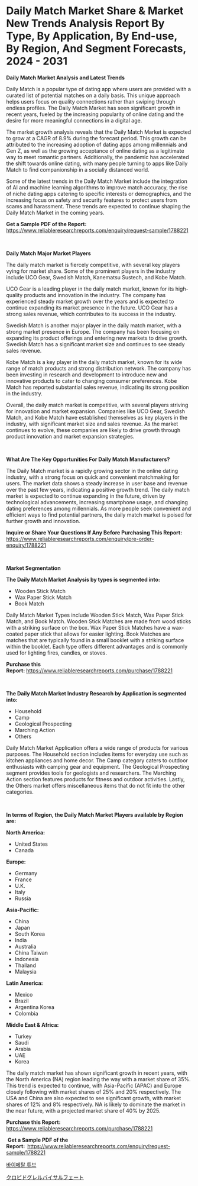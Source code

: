 <p><h1>Daily Match Market Share & Market New Trends Analysis Report By Type, By Application, By End-use, By Region, And Segment Forecasts, 2024 - 2031</h1></p><p><strong>Daily Match Market Analysis and Latest Trends</strong></p>
<p><p>Daily Match is a popular type of dating app where users are provided with a curated list of potential matches on a daily basis. This unique approach helps users focus on quality connections rather than swiping through endless profiles. The Daily Match Market has seen significant growth in recent years, fueled by the increasing popularity of online dating and the desire for more meaningful connections in a digital age.</p><p>The market growth analysis reveals that the Daily Match Market is expected to grow at a CAGR of 8.9% during the forecast period. This growth can be attributed to the increasing adoption of dating apps among millennials and Gen Z, as well as the growing acceptance of online dating as a legitimate way to meet romantic partners. Additionally, the pandemic has accelerated the shift towards online dating, with many people turning to apps like Daily Match to find companionship in a socially distanced world.</p><p>Some of the latest trends in the Daily Match Market include the integration of AI and machine learning algorithms to improve match accuracy, the rise of niche dating apps catering to specific interests or demographics, and the increasing focus on safety and security features to protect users from scams and harassment. These trends are expected to continue shaping the Daily Match Market in the coming years.</p></p>
<p><strong>Get a Sample PDF of the Report:&nbsp;</strong> <a href="https://www.reliableresearchreports.com/enquiry/request-sample/1788221">https://www.reliableresearchreports.com/enquiry/request-sample/1788221</a></p>
<p>&nbsp;</p>
<p><strong>Daily Match Major Market Players</strong></p>
<p><p>The daily match market is fiercely competitive, with several key players vying for market share. Some of the prominent players in the industry include UCO Gear, Swedish Match, Kanematsu Sustech, and Kobe Match.</p><p>UCO Gear is a leading player in the daily match market, known for its high-quality products and innovation in the industry. The company has experienced steady market growth over the years and is expected to continue expanding its market presence in the future. UCO Gear has a strong sales revenue, which contributes to its success in the industry.</p><p>Swedish Match is another major player in the daily match market, with a strong market presence in Europe. The company has been focusing on expanding its product offerings and entering new markets to drive growth. Swedish Match has a significant market size and continues to see steady sales revenue.</p><p>Kobe Match is a key player in the daily match market, known for its wide range of match products and strong distribution network. The company has been investing in research and development to introduce new and innovative products to cater to changing consumer preferences. Kobe Match has reported substantial sales revenue, indicating its strong position in the industry.</p><p>Overall, the daily match market is competitive, with several players striving for innovation and market expansion. Companies like UCO Gear, Swedish Match, and Kobe Match have established themselves as key players in the industry, with significant market size and sales revenue. As the market continues to evolve, these companies are likely to drive growth through product innovation and market expansion strategies.</p></p>
<p>&nbsp;</p>
<p><strong>What Are The Key Opportunities For Daily Match Manufacturers?</strong></p>
<p><p>The Daily Match market is a rapidly growing sector in the online dating industry, with a strong focus on quick and convenient matchmaking for users. The market data shows a steady increase in user base and revenue over the past few years, indicating a positive growth trend. The daily match market is expected to continue expanding in the future, driven by technological advancements, increasing smartphone usage, and changing dating preferences among millennials. As more people seek convenient and efficient ways to find potential partners, the daily match market is poised for further growth and innovation.</p></p>
<p><strong>Inquire or Share Your Questions If Any Before Purchasing This Report:</strong> <a href="https://www.reliableresearchreports.com/enquiry/pre-order-enquiry/1788221">https://www.reliableresearchreports.com/enquiry/pre-order-enquiry/1788221</a></p>
<p>&nbsp;</p>
<p><strong>Market Segmentation</strong></p>
<p><strong>The Daily Match Market Analysis by types is segmented into:</strong></p>
<p><ul><li>Wooden Stick Match</li><li>Wax Paper Stick Match</li><li>Book Match</li></ul></p>
<p><p>Daily Match Market Types include Wooden Stick Match, Wax Paper Stick Match, and Book Match. Wooden Stick Matches are made from wood sticks with a striking surface on the box. Wax Paper Stick Matches have a wax-coated paper stick that allows for easier lighting. Book Matches are matches that are typically found in a small booklet with a striking surface within the booklet. Each type offers different advantages and is commonly used for lighting fires, candles, or stoves.</p></p>
<p><strong>Purchase this Report:&nbsp;</strong><a href="https://www.reliableresearchreports.com/purchase/1788221">https://www.reliableresearchreports.com/purchase/1788221</a></p>
<p>&nbsp;</p>
<p><strong>The Daily Match Market Industry Research by Application is segmented into:</strong></p>
<p><ul><li>Household</li><li>Camp</li><li>Geological Prospecting</li><li>Marching Action</li><li>Others</li></ul></p>
<p><p>Daily Match Market Application offers a wide range of products for various purposes. The Household section includes items for everyday use such as kitchen appliances and home decor. The Camp category caters to outdoor enthusiasts with camping gear and equipment. The Geological Prospecting segment provides tools for geologists and researchers. The Marching Action section features products for fitness and outdoor activities. Lastly, the Others market offers miscellaneous items that do not fit into the other categories.</p></p>
<p>&nbsp;</p>
<p><strong>In terms of Region, the Daily Match Market Players available by Region are:</strong></p>
<p>
    <p> <strong> North America: </strong>
        <ul>
            <li>United States</li>
            <li>Canada</li>
        </ul>
        </p> 
    <p> <strong> Europe: </strong>
        <ul>
            <li>Germany</li>
            <li>France</li>
            <li>U.K.</li>
            <li>Italy</li>
            <li>Russia</li>
        </ul>
        </p> 
    <p> <strong> Asia-Pacific: </strong>
        <ul>
            <li>China</li>
            <li>Japan</li>
            <li>South Korea</li>
            <li>India</li>
            <li>Australia</li>
            <li>China Taiwan</li>
            <li>Indonesia</li>
            <li>Thailand</li>
            <li>Malaysia</li>
        </ul>
        </p> 
    <p> <strong> Latin America: </strong>
        <ul>
            <li>Mexico</li>
            <li>Brazil</li>
            <li>Argentina Korea</li>
            <li>Colombia</li>
        </ul>
        </p> 
    <p> <strong> Middle East & Africa: </strong>
        <ul>
            <li>Turkey</li>
            <li>Saudi</li>
            <li>Arabia</li>
            <li>UAE</li>
            <li>Korea</li>
        </ul>
    </p>
    </p>
<p><p>The daily match market has shown significant growth in recent years, with the North America (NA) region leading the way with a market share of 35%. This trend is expected to continue, with Asia-Pacific (APAC) and Europe closely following with market shares of 25% and 20% respectively. The USA and China are also expected to see significant growth, with market shares of 12% and 8% respectively. NA is likely to dominate the market in the near future, with a projected market share of 40% by 2025.</p></p>
<p><strong>Purchase this Report: </strong><a href="https://www.reliableresearchreports.com/purchase/1788221">https://www.reliableresearchreports.com/purchase/1788221</a></p>
<p>&nbsp;<strong>Get a Sample PDF of the Report:&nbsp;&nbsp;</strong><a href="https://www.reliableresearchreports.com/enquiry/request-sample/1788221">https://www.reliableresearchreports.com/enquiry/request-sample/1788221</a></p>
<p><strong></strong></p>
<p><p><a href="https://github.com/qpfbabw35734906/Market-Research-Report-List-1/blob/main/90429045317.md">바이메탈 튜브</a></p><p><a href="https://github.com/qwpelcjko9242629/Market-Research-Report-List-1/blob/main/77879005690.md">クロピドグレルバイサルフェート</a></p></p>